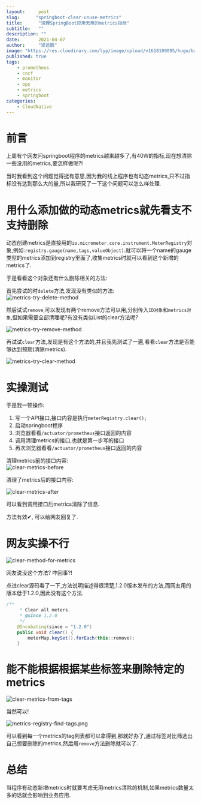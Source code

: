 ```yaml
---
layout:     post 
slug:      "springboot-clear-unuse-metrics"
title:      "清理SpringBoot应用无用的metrics指标"
subtitle:   ""
description: ""
date:       2021-04-07
author:     "梁远鹏"
image: "https://res.cloudinary.com/lyp/image/upload/v1618109095/hugo/banner/pexels-mikael-blomkvist-6483585.jpg"
published: true
tags:
    - prometheus
    - cncf
    - monitor
    - ops
    - metrics
    - springboot
categories: 
    - CloudNative
---    
```


# 前言  

上周有个网友问springboot程序的metrics越来越多了,有40W的指标,现在想清除一些没用的metrics,要怎样做呢?!  

当时我看到这个问题觉得挺有意思,因为我的线上程序也有动态metrics,只不过指标没有达到那么大的量,所以我研究了一下这个问题可以怎么样处理.  

# 用什么添加做的动态metrics就先看支不支持删除  

动态创建metrics是直接用的`io.micrometer.core.instrument.MeterRegistry`对象,例如:`registry.gauge(name,tags,valueObject)`.就可以将一个name的gauge类型的metrics添加到registry里面了,收集metrics时就可以看到这个新增的metrics了.  

于是看看这个对象还有什么删除相关的方法:  

首先尝试的时`delete`方法,发现没有类似的方法:  
![metrics-try-delete-method](https://res.cloudinary.com/lyp/image/upload/v1618206141/hugo/blog.github.io/prometheus/springboot/metrics-try-delete-method.png)
  
然后试试`remove`,可以发现有两个remove方法可以用,分别传入`ID对象`和`metrics对象`,但如果需要全部清理呢?有没有类似List的clear方法呢?  

![metrics-try-remove-method](https://res.cloudinary.com/lyp/image/upload/v1618206239/hugo/blog.github.io/prometheus/springboot/metrics-try-remove-method.png)  


再试试`clear`方法,发现是有这个方法的,并且我先测试了一遍,看看`clear`方法是否能够达到预期(清除metrics).   

![metrics-try-clear-method](https://res.cloudinary.com/lyp/image/upload/v1618206238/hugo/blog.github.io/prometheus/springboot/metrics-try-clear-method.png)

# 实操测试

于是我一顿操作:  
1. 写一个API接口,接口内容是执行`meterRegistry.clear();`
2. 启动springboot程序  
3. 浏览器看看`/actuator/prometheus`接口返回的内容  
4. 调用清理metrics的接口,也就是第一步写的接口  
5. 再次浏览器看看`/actuator/prometheus`接口返回的内容    

清理metrics前的接口内容:  
![clear-metrics-before](https://res.cloudinary.com/lyp/image/upload/v1618206795/hugo/blog.github.io/prometheus/springboot/clear-metrics-before.png)

清理了metrics后的接口内容:  

![clear-metrics-after](https://res.cloudinary.com/lyp/image/upload/v1618206795/hugo/blog.github.io/prometheus/springboot/clear-metrics-after.png)  

可以看到调用接口后metrics清除了信息.  

方法有效✔, 可以给网友回复了.  

# 网友实操不行  

![clear-method-for-metrics](https://res.cloudinary.com/lyp/image/upload/v1618206456/hugo/blog.github.io/prometheus/springboot/clear-method-for-metrics.png)  

网友说没这个方法? 咋回事?!  

点进clear源码看了一下,方法说明描述得很清楚,1.2.0版本发布的方法,而网友用的版本低于1.2.0,因此没有这个方法.  
```java
/**
     * Clear all meters.
     * @since 1.2.0
     */
    @Incubating(since = "1.2.0")
    public void clear() {
        meterMap.keySet().forEach(this::remove);
    }
```

# 能不能根据根据某些标签来删除特定的metrics  

![clear-metrics-from-tags](https://res.cloudinary.com/lyp/image/upload/v1618212053/hugo/blog.github.io/prometheus/springboot/clear-metrics-from-tags.png)

当然可以!  

![metrics-registry-find-tags.png](https://res.cloudinary.com/lyp/image/upload/v1618212255/hugo/blog.github.io/prometheus/springboot/metrics-registry-find-tags.png)  

可以看到每一个metrics的tag列表都可以拿得到,那就好办了,通过标签对比筛选出自己想要删除的metrics,然后用`remove`方法删除就可以了.

# 总结  

当程序有动态新增metrics时就要考虑无用metrics清除的机制,如果metrics数量太多的话就会影响到业务应用.

